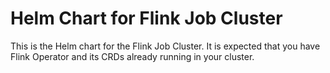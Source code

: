 # Helm Chart for Flink Job Cluster

This is the Helm chart for the Flink Job Cluster. It is expected that you have Flink Operator and its CRDs already running in your cluster.
